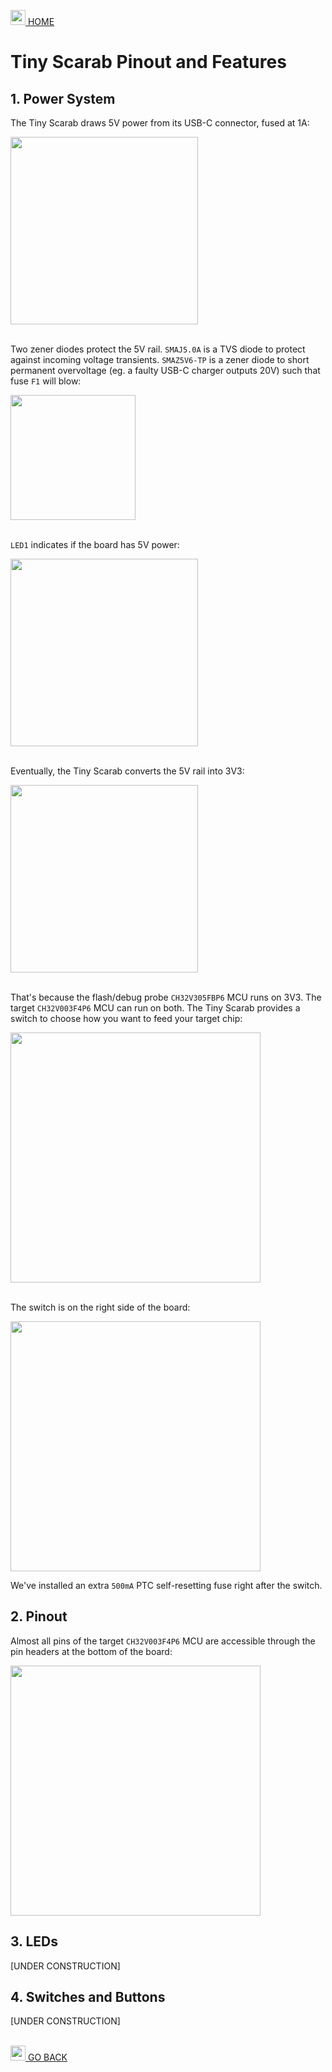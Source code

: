 <a href="../README.md"><img width="24" alt="open_project_01" src="https://github.com/Embeetle/tiny-scarab/assets/19362684/640d8577-87b5-481d-8511-f9ecea8db5e7"> HOME</a>

# Tiny Scarab Pinout and Features

## 1. Power System

The Tiny Scarab draws 5V power from its USB-C connector, fused at 1A:

<img width="300" src="https://github.com/Embeetle/tiny-scarab/assets/19362684/0c23efe4-9736-4a1d-8a5e-c0e16d7035b6">

&nbsp;<br>
Two zener diodes protect the 5V rail. `SMAJ5.0A` is a TVS diode to protect against incoming voltage transients. `SMAZ5V6-TP` is a zener diode to short permanent overvoltage (eg. a faulty USB-C charger outputs 20V) such that fuse `F1` will blow:

<img width="200" src="https://github.com/Embeetle/tiny-scarab/assets/19362684/30390d9a-f192-4fb8-a330-97c635dd15dd">

&nbsp;<br>
`LED1` indicates if the board has 5V power:

<img width="300" src="https://github.com/Embeetle/tiny-scarab/assets/19362684/d6e32443-0e28-42ba-97ec-bb4f3912d161">

&nbsp;<br>
Eventually, the Tiny Scarab converts the 5V rail into 3V3:

<img width="300" src="https://github.com/Embeetle/tiny-scarab/assets/19362684/1bf3f0da-04fe-481f-9b5f-a67c29f580a9">

&nbsp;<br>
That's because the flash/debug probe `CH32V305FBP6` MCU runs on 3V3. The target `CH32V003F4P6` MCU can run on both. The Tiny Scarab provides a switch to choose how you want to feed your target chip:

<img width="400" src="https://github.com/Embeetle/tiny-scarab/assets/19362684/a9cbcc63-ddaf-4cb2-9bc2-2f14425c3a62">

&nbsp;<br>
The switch is on the right side of the board:

<img width="400" src="https://github.com/Embeetle/tiny-scarab/assets/19362684/8229f6ea-ea41-497b-b088-8876300fb8c5">

We've installed an extra `500mA` PTC self-resetting fuse right after the switch.

## 2. Pinout

Almost all pins of the target `CH32V003F4P6` MCU are accessible through the pin headers at the bottom of the board:

<img width="400" src="https://github.com/Embeetle/tiny-scarab/assets/19362684/ed47ef23-bd5a-4d68-844b-f4df3d9bb480">

## 3. LEDs

[UNDER CONSTRUCTION]

## 4. Switches and Buttons

[UNDER CONSTRUCTION]


&nbsp;<br>
<a href="../README.md#index"><img width="24" src="https://github.com/Embeetle/tiny-scarab/assets/19362684/7eef998b-278f-46d1-8f7c-8e4333ccd19c"> GO BACK</a>
